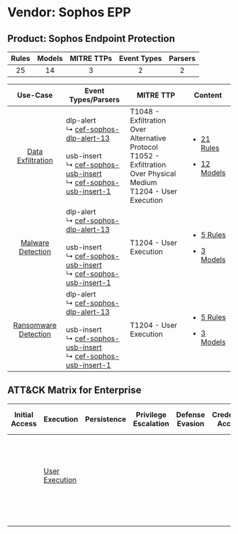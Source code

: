 Vendor: Sophos EPP
==================
Product: Sophos Endpoint Protection
-----------------------------------
| Rules | Models | MITRE TTPs | Event Types | Parsers |
|:-----:|:------:|:----------:|:-----------:|:-------:|
|  25   |   14   |     3      |      2      |    2    |

|                               Use-Case                               | Event Types/Parsers                                                                                                                                                                                                                                                                 | MITRE TTP                                                                                                                 | Content                                                                                                                               |
|:--------------------------------------------------------------------:| ----------------------------------------------------------------------------------------------------------------------------------------------------------------------------------------------------------------------------------------------------------------------------------- | ------------------------------------------------------------------------------------------------------------------------- | ------------------------------------------------------------------------------------------------------------------------------------- |
|    [Data Exfiltration](../../../UseCases/uc_data_exfiltration.md)    |  dlp-alert<br> ↳ [cef-sophos-dlp-alert-13](Parsers/parserContent_cef-sophos-dlp-alert-13.md)<br><br> usb-insert<br> ↳ [cef-sophos-usb-insert](Parsers/parserContent_cef-sophos-usb-insert.md)<br> ↳ [cef-sophos-usb-insert-1](Parsers/parserContent_cef-sophos-usb-insert-1.md)<br> | T1048 - Exfiltration Over Alternative Protocol<br>T1052 - Exfiltration Over Physical Medium<br>T1204 - User Execution<br> | [<ul><li>21 Rules</li></ul><ul><li>12 Models</li></ul>](Rules_Models/r_m_sophos_epp_sophos_endpoint_protection_Data_Exfiltration.md)  |
|    [Malware Detection](../../../UseCases/uc_malware_detection.md)    |  dlp-alert<br> ↳ [cef-sophos-dlp-alert-13](Parsers/parserContent_cef-sophos-dlp-alert-13.md)<br><br> usb-insert<br> ↳ [cef-sophos-usb-insert](Parsers/parserContent_cef-sophos-usb-insert.md)<br> ↳ [cef-sophos-usb-insert-1](Parsers/parserContent_cef-sophos-usb-insert-1.md)<br> | T1204 - User Execution<br>                                                                                                | [<ul><li>5 Rules</li></ul><ul><li>3 Models</li></ul>](Rules_Models/r_m_sophos_epp_sophos_endpoint_protection_Malware_Detection.md)    |
| [Ransomware Detection](../../../UseCases/uc_ransomware_detection.md) |  dlp-alert<br> ↳ [cef-sophos-dlp-alert-13](Parsers/parserContent_cef-sophos-dlp-alert-13.md)<br><br> usb-insert<br> ↳ [cef-sophos-usb-insert](Parsers/parserContent_cef-sophos-usb-insert.md)<br> ↳ [cef-sophos-usb-insert-1](Parsers/parserContent_cef-sophos-usb-insert-1.md)<br> | T1204 - User Execution<br>                                                                                                | [<ul><li>5 Rules</li></ul><ul><li>3 Models</li></ul>](Rules_Models/r_m_sophos_epp_sophos_endpoint_protection_Ransomware_Detection.md) |

ATT&CK Matrix for Enterprise
----------------------------
| Initial Access | Execution                                                           | Persistence | Privilege Escalation | Defense Evasion | Credential Access | Discovery | Lateral Movement | Collection | Command and Control | Exfiltration                                                                                                                                                                      | Impact |
| -------------- | ------------------------------------------------------------------- | ----------- | -------------------- | --------------- | ----------------- | --------- | ---------------- | ---------- | ------------------- | --------------------------------------------------------------------------------------------------------------------------------------------------------------------------------- | ------ |
|                | [User Execution](https://attack.mitre.org/techniques/T1204)<br><br> |             |                      |                 |                   |           |                  |            |                     | [Exfiltration Over Alternative Protocol](https://attack.mitre.org/techniques/T1048)<br><br>[Exfiltration Over Physical Medium](https://attack.mitre.org/techniques/T1052)<br><br> |        |